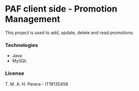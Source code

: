 # PAF client side - Promotion Management 

This project is used to add, update, delete and read promotions. 

### Technologies

* Java 
* MySQL

### License

T. M. A. H. Perera - IT19135458